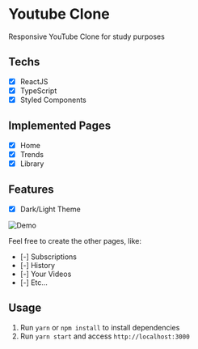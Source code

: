 # Youtube Clone

Responsive YouTube Clone for study purposes

## Techs

- [x] ReactJS
- [x] TypeScript
- [x] Styled Components

## Implemented Pages

- [x] Home
- [x] Trends
- [x] Library

## Features

- [x] Dark/Light Theme

![Demo](https://github.com/FelipeSimis/youtube-clone/blob/main/demo.gif)

Feel free to create the other pages, like:

- [-] Subscriptions
- [-] History
- [-] Your Videos
- [-] Etc...

## Usage

1. Run `yarn` or `npm install` to install dependencies
2. Run `yarn start` and access `http://localhost:3000`
